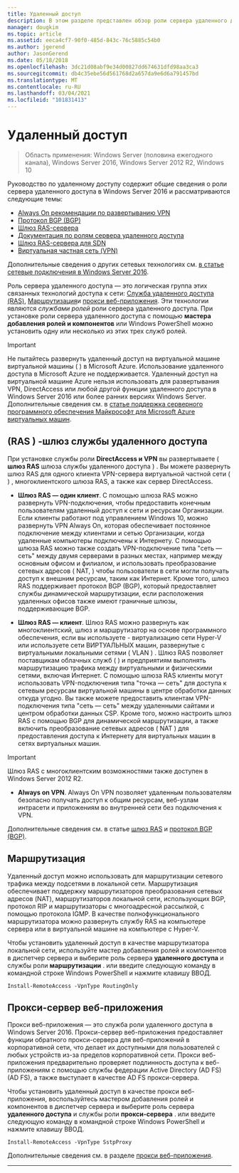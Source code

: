 ```yaml
---
title: Удаленный доступ
description: В этом разделе представлен обзор роли сервера удаленного доступа в Windows Server 2016.
manager: dougkim
ms.topic: article
ms.assetid: eeca4cf7-90f0-485d-843c-76c5885c54b0
ms.author: jgerend
author: JasonGerend
ms.date: 05/18/2018
ms.openlocfilehash: 3dc21d08abf9e34d00827dd674631dfd98aa3ca3
ms.sourcegitcommit: db4c35ebe56d561768d2a657da9e6d6a791457bd
ms.translationtype: MT
ms.contentlocale: ru-RU
ms.lasthandoff: 03/04/2021
ms.locfileid: "101831413"
---
```

# <a name="remote-access"></a>Удаленный доступ

>Область применения: Windows Server (половина ежегодного канала), Windows Server 2016, Windows Server 2012 R2, Windows 10

Руководство по удаленному доступу содержит общие сведения о роли сервера удаленного доступа в Windows Server 2016 и рассматриваются следующие темы:

- [Always On рекомендации по развертыванию VPN](vpn/always-on-vpn/deploy/always-on-vpn-deploy.md)
- [Протокол BGP &#40;BGP&#41;](bgp/Border-Gateway-Protocol-BGP.md)
- [Шлюз RAS-сервера](ras-gateway/RAS-Gateway.md)
- [Документация по ролям сервера удаленного доступа](ras/Remote-Access-Server-Role-Documentation.md)
- [Шлюз RAS-сервера для SDN](../../networking/sdn/technologies/network-function-virtualization/RAS-Gateway-for-SDN.md)
- [Виртуальная частная сеть (VPN)](vpn/vpn-top.md)

Дополнительные сведения о других сетевых технологиях см. [в статье сетевые подключения в Windows Server 2016](../../networking/index.yml).

Роль сервера удаленного доступа — это логическая группа этих связанных технологий доступа к сети: [Служба удаленного доступа (RAS)](#bkmk_da), [Маршрутизация](#bkmk_rras)и [прокси веб-приложения](#bkmk_proxy). Эти технологии являются *службами ролей* роли сервера удаленного доступа. При установке роли сервера удаленного доступа с помощью **мастера добавления ролей и компонентов** или Windows PowerShell можно установить одну или несколько из этих трех служб ролей.

>[!IMPORTANT]
>Не пытайтесь развернуть удаленный доступ на виртуальной машине виртуальной машины \( \) в Microsoft Azure. Использование удаленного доступа в Microsoft Azure не поддерживается. Удаленный доступ на виртуальной машине Azure нельзя использовать для развертывания VPN, DirectAccess или любой другой функции удаленного доступа в Windows Server 2016 или более ранних версиях Windows Server. Дополнительные сведения см. в [статье поддержка серверного программного обеспечения Майкрософт для Microsoft Azure виртуальных машин](https://support.microsoft.com/help/2721672/microsoft-server-software-support-for-microsoft-azure-virtual-machines).

## <a name="remote-access-service-ras---ras-gateway"></a><a name="bkmk_da"></a>\(RAS \) -шлюз службы удаленного доступа

При установке службы роли **DirectAccess и VPN** вы развертываете \( **шлюз RAS** шлюза службы удаленного доступа \) . Вы можете развернуть шлюз RAS для одного клиента VPN-сервера виртуальной частной сети \( \) , многоклиентского шлюза RAS, а также как сервер DirectAccess.

- **Шлюз RAS — один клиент**. С помощью шлюза RAS можно развернуть VPN-подключения, чтобы предоставить конечным пользователям удаленный доступ к сети и ресурсам Организации. Если клиенты работают под управлением Windows 10, можно развернуть VPN Always On, которая обеспечивает постоянное подключение между клиентами и сетью Организации, когда удаленные компьютеры подключены к Интернету. С помощью шлюза RAS можно также создать VPN-подключение типа "сеть — сеть" между двумя серверами в разных местах, например между основным офисом и филиалом, и использовать преобразование сетевых адресов \( NAT, \) чтобы пользователи в сети могли получать доступ к внешним ресурсам, таким как Интернет. Кроме того, шлюз RAS поддерживает протокол BGP (BGP), который предоставляет службы динамической маршрутизации, если расположения удаленных офисов также имеют граничные шлюзы, поддерживающие BGP.

- **Шлюз RAS — клиент**. Шлюз RAS можно развернуть как многоклиентский, шлюз и маршрутизатор на основе программного обеспечения, если вы используете \- виртуализацию сети Hyper-V или используете сети ВИРТУАЛЬНЫХ машин, развернутые с виртуальными локальными сетями \( VLAN \) . Шлюз RAS позволяет поставщикам облачных служб \( \) и предприятиям выполнять маршрутизацию трафика между виртуальными и физическими сетями, включая Интернет. С помощью шлюза RAS клиенты могут использовать VPN-подключения типа "точка — сеть" для доступа к сетевым ресурсам виртуальной машины в центре обработки данных откуда угодно. Вы также можете предоставить клиентам VPN-подключения типа "сеть — сеть" между удаленными сайтами и центром обработки данных CSP. Кроме того, можно настроить шлюз RAS с помощью BGP для динамической маршрутизации, а также включить преобразование сетевых адресов \( NAT \) для предоставления доступа к Интернету для виртуальных машин в сетях виртуальных машин.

>[!IMPORTANT]
> Шлюз RAS с многоклиентским возможностями также доступен в Windows Server 2012 R2.

- **Always on VPN**. Always On VPN позволяет удаленным пользователям безопасно получать доступ к общим ресурсам, веб-узлам интрасети и приложениям во внутренней сети без подключения к VPN.

Дополнительные сведения см. в статье [шлюз RAS](ras-gateway/RAS-Gateway.md) и [протокол BGP (BGP)](bgp/Border-Gateway-Protocol-BGP.md).

## <a name="routing"></a><a name="bkmk_rras"></a>Маршрутизация

Удаленный доступ можно использовать для маршрутизации сетевого трафика между подсетями в локальной сети. Маршрутизация обеспечивает поддержку маршрутизаторов преобразования сетевых адресов (NAT), маршрутизаторов локальной сети, использующих BGP, протокол RIP и маршрутизаторы с многоадресной рассылкой, с помощью протокола IGMP. В качестве полнофункционального маршрутизатора можно развернуть службу RAS на компьютере сервера или в виртуальной машине на компьютере с Hyper-V.

Чтобы установить удаленный доступ в качестве маршрутизатора локальной сети, используйте мастер добавления ролей и компонентов в диспетчер сервера и выберите роль сервера **удаленного доступа** и службы роли **маршрутизации** . или введите следующую команду в командной строке Windows PowerShell и нажмите клавишу ВВОД.

```
Install-RemoteAccess -VpnType RoutingOnly
```

## <a name="web-application-proxy"></a><a name="bkmk_proxy"></a>Прокси-сервер веб-приложения

Прокси веб-приложения — это служба роли удаленного доступа в Windows Server 2016. Прокси-сервер веб-приложения предоставляет функции обратного прокси-сервера для веб-приложений в корпоративной сети, что делает их доступными для пользователей с любых устройств из-за пределов корпоративной сети. Прокси веб-приложения предварительно проверяет подлинность доступа к веб-приложениям с помощью службы федерации Active Directory (AD FS) (AD FS), а также выступает в качестве AD FS прокси-сервера.

Чтобы установить удаленный доступ в качестве прокси веб-приложения, воспользуйтесь мастером добавления ролей и компонентов в диспетчер сервера и выберите роль сервера **удаленного доступа** и службы роли **прокси-сервера** . или введите следующую команду в командной строке Windows PowerShell и нажмите клавишу ВВОД.

```
Install-RemoteAccess -VpnType SstpProxy
```

Дополнительные сведения см. в разделе [прокси веб-приложения](./web-application-proxy/web-application-proxy-windows-server.md).


---

